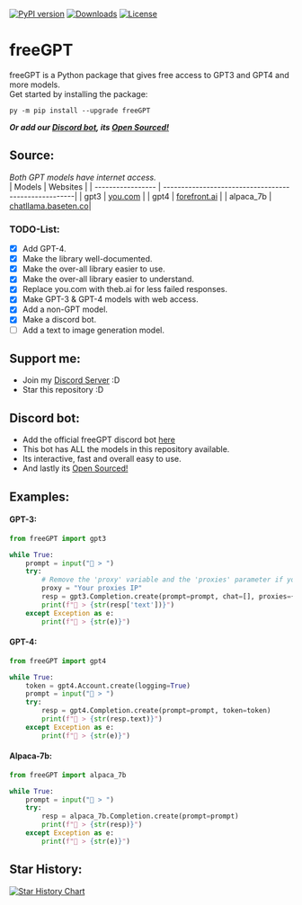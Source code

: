 [![PyPI version](https://badge.fury.io/py/freeGPT.svg)](https://badge.fury.io/py/freeGPT)
[![Downloads](https://static.pepy.tech/personalized-badge/freeGPT?period=month&units=international_system&left_color=grey&right_color=brightgreen&left_text=Downloads)](https://pepy.tech/project/freeGPT)
[![License](https://img.shields.io/badge/License-GPLv3-bright&green.svg)](LICENSE)
# freeGPT
freeGPT is a Python package that gives free access to GPT3 and GPT4 and more models.
<br>
Get started by installing the package:
```
py -m pip install --upgrade freeGPT
```
***Or add our [Discord bot](https://dsc.gg/freegpt), its [Open Sourced!](https://github.com/Ruu3f/freeGPT-discord-bot)***

## Source:
*Both GPT models have internet access.*
<br>
| Models            | Websites                                             |
| ----------------- | -----------------------------------------------------|
| gpt3              | [you.com](https://you.com)                           |
| gpt4              | [forefront.ai](https://chat.forefront.ai)            |
| alpaca_7b         | [chatllama.baseten.co](https://chatllama.baseten.co/)|

### TODO-List:
- [x] Add GPT-4.
- [x] Make the library well-documented.
- [x] Make the over-all library easier to use.
- [x] Make the over-all library easier to understand.
- [x] Replace you.com with theb.ai for less failed responses.
- [x] Make GPT-3 & GPT-4 models with web access.
- [x] Add a non-GPT model.
- [x] Make a discord bot.
- [ ] Add a text to image generation model.

## Support me:
- Join my [Discord Server](https://discord.gg/NcQ26PrNDp) :D
- Star this repository :D

## Discord bot:
- Add the official freeGPT discord bot [here](https://dsc.gg/freegpt)
- This bot has ALL the models in this repository available.
- Its interactive, fast and overall easy to use.
- And lastly its [Open Sourced!](https://github.com/Ruu3f/freeGPT-discord-bot)

## Examples:

#### GPT-3:
```python
from freeGPT import gpt3

while True:
    prompt = input("👦 > ")
    try:
        # Remove the 'proxy' variable and the 'proxies' parameter if you don't want to use a proxy.
        proxy = "Your proxies IP"
        resp = gpt3.Completion.create(prompt=prompt, chat=[], proxies={"http": "http://" + proxy, "https": "http://" + proxy})
        print(f"🤖 > {str(resp['text'])}")
    except Exception as e:
        print(f"🤖 > {str(e)}")
```
#### GPT-4:
```python
from freeGPT import gpt4

while True:
    token = gpt4.Account.create(logging=True)
    prompt = input("👦 > ")
    try:
        resp = gpt4.Completion.create(prompt=prompt, token=token)
        print(f"🤖 > {str(resp.text)}")
    except Exception as e:
        print(f"🤖 > {str(e)}")
```

#### Alpaca-7b:
```python
from freeGPT import alpaca_7b

while True:
    prompt = input("👦 > ")
    try:
        resp = alpaca_7b.Completion.create(prompt=prompt)
        print(f"🤖 > {str(resp)}")
    except Exception as e:
        print(f"🤖 > {str(e)}")
```

## Star History:
[![Star History Chart](https://api.star-history.com/svg?repos=Ruu3f/freeGPT&type=Date)](https://github.com/Ruu3f/freeGPT/stargazers)

